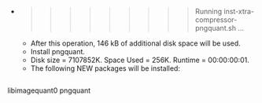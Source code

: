 * >>>>>>>>> Running inst-xtra-compressor-pngquant.sh ...
  * After this operation, 146 kB of additional disk space will be used.
  * Install pngquant.
  * Disk size = 7107852K. Space Used = 256K. Runtime = 00:00:00:01.
  * The following NEW packages will be installed:
  ```bash
libimagequant0 pngquant
  ```

